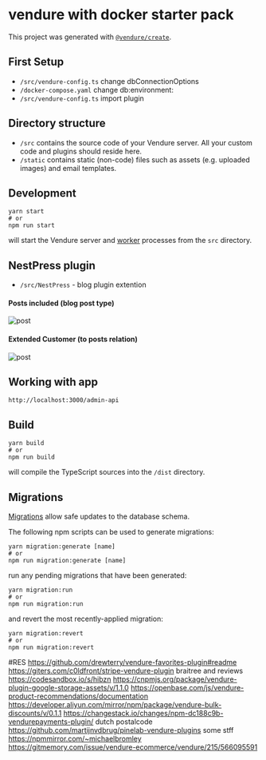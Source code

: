 # vendure with docker starter pack

This project was generated with [`@vendure/create`](https://github.com/vendure-ecommerce/vendure/tree/master/packages/create).

## First Setup

* `/src/vendure-config.ts` change dbConnectionOptions
* `/docker-compose.yaml` change db:environment:
* `/src/vendure-config.ts` import plugin


## Directory structure

* `/src` contains the source code of your Vendure server. All your custom code and plugins should reside here.
* `/static` contains static (non-code) files such as assets (e.g. uploaded images) and email templates.

## Development

```
yarn start
# or
npm run start
```

will start the Vendure server and [worker](https://www.vendure.io/docs/developer-guide/vendure-worker/) processes from
the `src` directory.

## NestPress plugin

* `/src/NestPress` - blog plugin extention

#### Posts included (blog post type)
![post](https://raw.githubusercontent.com/NestPress/vServer/main/static/readme/post.png?raw=true)

#### Extended Customer (to posts relation)
![post](https://raw.githubusercontent.com/NestPress/vServer/main/static/readme/customer.png?raw=true)

## Working with app

`http://localhost:3000/admin-api`

## Build

```
yarn build
# or
npm run build
```

will compile the TypeScript sources into the `/dist` directory.

## Migrations

[Migrations](https://www.vendure.io/docs/developer-guide/migrations/) allow safe updates to the database schema.

The following npm scripts can be used to generate migrations:

```
yarn migration:generate [name]
# or
npm run migration:generate [name]
```

run any pending migrations that have been generated:

```
yarn migration:run
# or
npm run migration:run
```

and revert the most recently-applied migration:

```
yarn migration:revert
# or
npm run migration:revert
```

#RES
https://github.com/drewterry/vendure-favorites-plugin#readme
https://giters.com/c0ldfront/stripe-vendure-plugin
braitree and reviews
https://codesandbox.io/s/hibzn
https://cnpmjs.org/package/vendure-plugin-google-storage-assets/v/1.1.0
https://openbase.com/js/vendure-product-recommendations/documentation
https://developer.aliyun.com/mirror/npm/package/vendure-bulk-discounts/v/0.1.1
https://changestack.io/changes/npm-dc188c9b-vendurepayments-plugin/
dutch postalcode
https://github.com/martijnvdbrug/pinelab-vendure-plugins
some stff
https://npmmirror.com/~michaelbromley
https://gitmemory.com/issue/vendure-ecommerce/vendure/215/566095591
